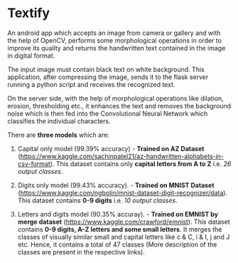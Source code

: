 # Textify

An android app which accepts an image from camera or gallery and with the help of OpenCV, performs some morphological operations in order to improve its quality and returns the handwritten text contained in the image in digital format.

The input image must contain black text on white background. This application, after compressing the image, sends it to the flask server running a python script and receives the recognized text.

On the server side, with the help of morphological operations like dilation, erosion, thresholding etc., it enhances the text and removes the background noise which is then fed into the Convolutional Neural Network which classifies the individual characters.

There are **three models** which are:

1. Capital only model (99.39% accuracy) - **Trained on AZ Dataset** (https://www.kaggle.com/sachinpatel21/az-handwritten-alphabets-in-csv-format). This dataset contains only **capital letters from A to Z** i.e. _26 output classes_.

2. Digits only model (99.43% accuracy). - **Trained on MNIST Dataset** (https://www.kaggle.com/ngbolin/mnist-dataset-digit-recognizer/data). This dataset contains **0-9 digits** i.e. _10 output classes_.

3. Letters and digits model (90.35% accuray). - **Trained on EMNIST by merge dataset** (https://www.kaggle.com/crawford/emnist). This dataset contains **0-9 digits, A-Z letters and some small letters**. It merges the classes of visually similar small and capital letters like c & C, i & I, j and J etc. Hence, it contains a total of 47 classes (More description of the classes are present in the respective links).
